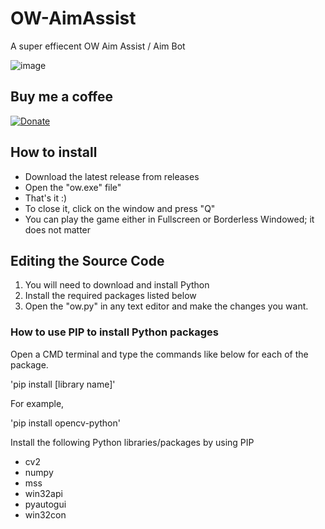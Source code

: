 # OW-AimAssist
 A super effiecent OW Aim Assist / Aim Bot

![image](https://user-images.githubusercontent.com/16229710/195044424-0bbd35b6-e1b1-4ec7-9ba9-9d9d0da377bb.png)

## Buy me a coffee

[![Donate](https://img.shields.io/badge/Donate-PayPal-green.svg)](https://www.paypal.com/donate/?business=TH2SR7262CULL&no_recurring=0&item_name=Thanks+%3A%29&currency_code=CAD)

## How to install

* Download the latest release from releases
* Open the "ow.exe" file" 
* That's it :)
* To close it, click on the window and press "Q"
* You can play the game either in Fullscreen or Borderless Windowed; it does not matter

## Editing the Source Code

1. You will need to download and install Python
2. Install the required packages listed below
3. Open the "ow.py" in any text editor and make the changes you want.

### How to use PIP to install Python packages

Open a CMD terminal and type the commands like below for each of the package.

'pip install [library name]'

For example,

'pip install opencv-python'

Install the following Python libraries/packages by using PIP
* cv2
* numpy
* mss
* win32api
* pyautogui
* win32con


